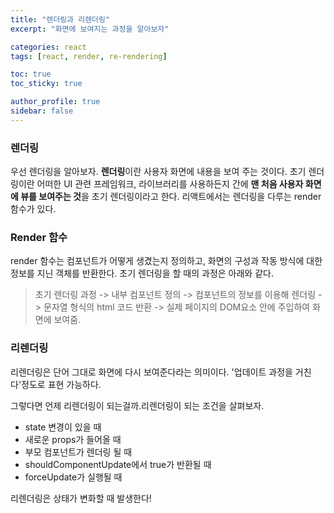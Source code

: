 ```yaml
---
title: "렌더링과 리렌더링"
excerpt: "화면에 보여지는 과정을 알아보자"

categories: react
tags: [react, render, re-rendering]

toc: true
toc_sticky: true

author_profile: true
sidebar: false
---
```


### 렌더링

우선 렌더링을 알아보자. **렌더링**이란 사용자 화면에 내용을 보여 주는 것이다.
초기 렌더링이란 어떠한 UI 관련 프레임워크, 라이브러리를 사용하든지 간에 **맨 처음 사용자 화면에 뷰를 보여주는 것**을 초기 렌더링이라고 한다. 리액트에서는 렌더링을 다루는 render함수가 있다.

### Render 함수

render 함수는 컴포넌트가 어떻게 생겼는지 정의하고, 화면의 구성과 작동 방식에 대한 정보를 지닌 객체를 반환한다. 초기 렌더링을 할 때의 과정은 아래와 같다.

> 초기 렌더링 과정
> -> 내부 컴포넌트 정의
> -> 컴포넌트의 정보를 이용해 렌더링
> -> 문자열 형식의 html 코드 반환
> -> 실제 페이지의 DOM요소 안에 주입하여 화면에 보여줌.

### 리렌더링

리렌더링은 단어 그대로 화면에 다시 보여준다라는 의미이다. '업데이트 과정을 거친다'정도로 표현 가능하다.

그렇다면 언제 리렌더링이 되는걸까.리렌더링이 되는 조건을 살펴보자.

- state 변경이 있을 때
- 새로운 props가 들어올 때
- 부모 컴포넌트가 렌더링 될 때
- shouldComponentUpdate에서 true가 반환될 때
- forceUpdate가 실행될 때

리렌더링은 상태가 변화할 때 발생한다!
